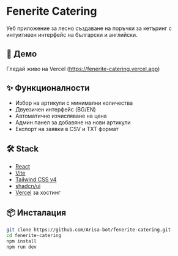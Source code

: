 # Fenerite Catering

Уеб приложение за лесно създаване на поръчки за кетъринг с интуитивен интерфейс на български и английски.

## 🚀 Демо

Гледай живо на Vercel (https://fenerite-catering.vercel.app) 

## ✨ Функционалности

- Избор на артикули с минимални количества
- Двуезичен интерфейс (BG/EN)
- Автоматично изчисляване на цена
- Админ панел за добавяне на нови артикули
- Експорт на заявки в CSV и TXT формат

## 🛠️ Stack

- [React](https://reactjs.org/)
- [Vite](https://vitejs.dev/)
- [Tailwind CSS v4](https://tailwindcss.com/)
- [shadcn/ui](https://ui.shadcn.dev/)
- [Vercel](https://vercel.com/) за хостинг

## 📦 Инсталация

```bash
git clone https://github.com/Arisa-bot/fenerite-catering.git
cd fenerite-catering
npm install
npm run dev
